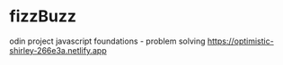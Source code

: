 # fizzBuzz
odin project
javascript foundations - problem solving
https://optimistic-shirley-266e3a.netlify.app
